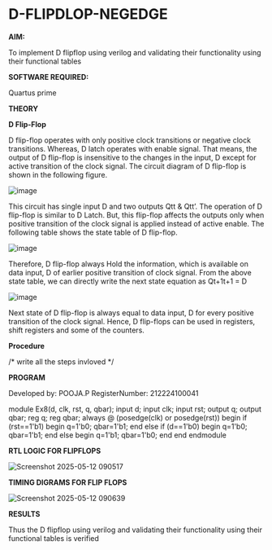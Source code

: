 # D-FLIPDLOP-NEGEDGE

**AIM:**

To implement  D flipflop using verilog and validating their functionality using their functional tables

**SOFTWARE REQUIRED:**

Quartus prime

**THEORY**

**D Flip-Flop**

D flip-flop operates with only positive clock transitions or negative clock transitions. Whereas, D latch operates with enable signal. That means, the output of D flip-flop is insensitive to the changes in the input, D except for active transition of the clock signal. The circuit diagram of D flip-flop is shown in the following figure.

![image](https://github.com/naavaneetha/D-FLIPDLOP-NEGEDGE/assets/154305477/48c81fe8-bc3f-40e7-95e2-519fc155ad51)

This circuit has single input D and two outputs Qtt & Qtt’. The operation of D flip-flop is similar to D Latch. But, this flip-flop affects the outputs only when positive transition of the clock signal is applied instead of active enable. The following table shows the state table of D flip-flop.

![image](https://github.com/naavaneetha/D-FLIPDLOP-NEGEDGE/assets/154305477/e5f3fda7-68ec-4a3a-a0a4-cf6f9cc4ab55)

Therefore, D flip-flop always Hold the information, which is available on data input, D of earlier positive transition of clock signal. From the above state table, we can directly write the next state equation as Qt+1t+1 = D

![image](https://github.com/naavaneetha/D-FLIPDLOP-NEGEDGE/assets/154305477/8592c0d8-2917-4142-91b9-d6c30dd891d2)

Next state of D flip-flop is always equal to data input, D for every positive transition of the clock signal. Hence, D flip-flops can be used in registers, shift registers and some of the counters.

**Procedure**

/* write all the steps invloved */

**PROGRAM**

 
 Developed by: POOJA.P  RegisterNumber: 212224100041

module Ex8(d, clk, rst, q, qbar);
    input d;
    input clk;
    input rst;
    output q;
    output qbar;
     reg q;
     reg qbar;
       always @ (posedge(clk) or posedge(rst)) begin
       if (rst==1'b1)
     begin
     q=1'b0;
     qbar=1'b1;
     end
      else if (d==1'b0)
     begin
     q=1'b0;
     qbar=1'b1;
     end
      else
     begin
     q=1'b1;
     qbar=1'b0;
     end      end    endmodule


     

**RTL LOGIC FOR FLIPFLOPS**


![Screenshot 2025-05-12 090517](https://github.com/user-attachments/assets/fc60e295-9fc9-4083-8529-4904389cf935)


**TIMING DIGRAMS FOR FLIP FLOPS**



![Screenshot 2025-05-12 090639](https://github.com/user-attachments/assets/eedc9bba-7baa-48b9-ab01-d98098b7df9b)


**RESULTS**


Thus the D flipflop using verilog and validating their functionality using their functional tables is verified
